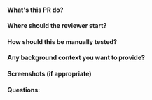 #### What's this PR do?

#### Where should the reviewer start?

#### How should this be manually tested?

#### Any background context you want to provide?

#### Screenshots (if appropriate)

#### Questions:

